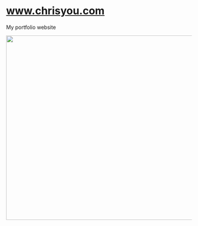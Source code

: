 # www.chrisyou.com
My portfolio website

<p align="center">
  <img src="https://chrisyou-backup-website.s3.amazonaws.com/assets/website-v1.png" width="5500" height="500"/>
  </p>
